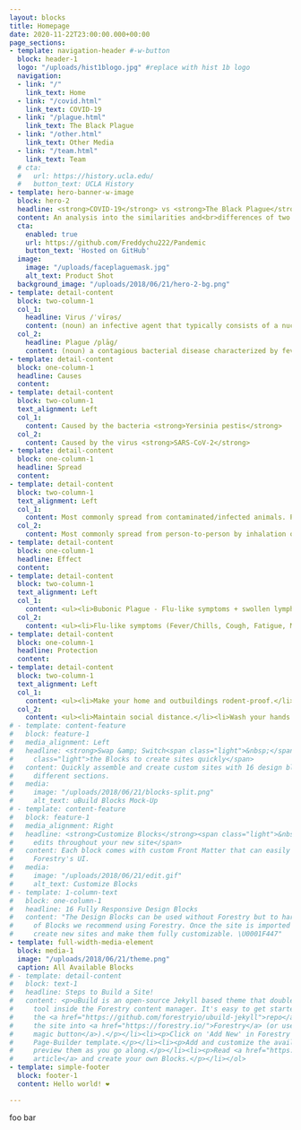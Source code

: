```yaml
---
layout: blocks
title: Homepage
date: 2020-11-22T23:00:00.000+00:00
page_sections:
- template: navigation-header #-w-button
  block: header-1
  logo: "/uploads/hist1blogo.jpg" #replace with hist 1b logo
  navigation:
  - link: "/"
    link_text: Home
  - link: "/covid.html" 
    link_text: COVID-19
  - link: "/plague.html"
    link_text: The Black Plague
  - link: "/other.html"
    link_text: Other Media
  - link: "/team.html"
    link_text: Team
  # cta:
  #   url: https://history.ucla.edu/
  #   button_text: UCLA History
- template: hero-banner-w-image
  block: hero-2
  headline: <strong>COVID-19</strong> vs <strong>The Black Plague</strong> # <br><strong>design blocks</strong>
  content: An analysis into the similarities and<br>differences of two widespread diseases. #The tool that allows you to build beautiful sites<br>all inside Forestry's content manager.
  cta:
    enabled: true
    url: https://github.com/Freddychu222/Pandemic
    button_text: 'Hosted on GitHub'
  image:
    image: "/uploads/faceplaguemask.jpg"
    alt_text: Product Shot
  background_image: "/uploads/2018/06/21/hero-2-bg.png"
- template: detail-content
  block: two-column-1
  col_1: 
    headline: Virus /ˈvīrəs/
    content: (noun) an infective agent that typically consists of a nucleic acid molecule in a protein coat, is too small to be seen by light microscopy, and is able to multiply only within the living cells of a host.
  col_2:
    headline: Plague /plāɡ/
    content: (noun) a contagious bacterial disease characterized by fever and delirium, typically with the formation of buboes (bubonic plague) and sometimes infection of the lungs (pneumonic plague).
- template: detail-content
  block: one-column-1
  headline: Causes
  content: 
- template: detail-content
  block: two-column-1
  text_alignment: Left
  col_1: 
    content: Caused by the bacteria <strong>Yersinia pestis</strong>
  col_2:
    content: Caused by the virus <strong>SARS-CoV-2</strong>
- template: detail-content
  block: one-column-1
  headline: Spread
  content: 
- template: detail-content
  block: two-column-1
  text_alignment: Left
  col_1: 
    content: Most commonly spread from contaminated/infected animals. People were bitten by infected fleas (fleas get it from infected rodents) and came into contact with contaminated animal tissue. In some cases, humans who have developed pneumonic plague can transmit the plague in an aerosol form through cough droplets, but this was much rarer
  col_2:
    content: Most commonly spread from person-to-person by inhalation of respiratory droplets into the lungs. Based on current transmission rates, the virus is spreading easily and sustainably between people. Estimations place its infectivity between the flu and measles. Risk of animal to human transmission is considered to be very low. 
- template: detail-content
  block: one-column-1
  headline: Effect
  content: 
- template: detail-content
  block: two-column-1
  text_alignment: Left
  col_1: 
    content: <ul><li>Bubonic Plague - Flu-like symptoms + swollen lymph nodes (buboes) Results from being bitten by infected fleas</li><li>Septicemic Plague - Flu-like symptoms + abdominal pain + internal bleeding + tissue death. Results from untreated bubonic plague or handling infected animals</li><li>Pneumonic Plague - flu -like symptoms + severe pneumonia. Results from inhaling infected droplets from infected individuals or when untreated plague spreads to lungs. Only form of plague that can spread person-person</li></ul>
  col_2:
    content: <ul><li>Flu-like symptoms (Fever/Chills, Cough, Fatigue, Muscle/Body Aches, Headaches)</li><li>Sore Throat, Cough</li><li>Congestion/Runny Nose</li><li>Nausea/Vomiting</li><li>Diarrhea</li><li>Shortness of Breath/Difficulty Breathing</li><li>Loss of taste/smell</li></ul>
- template: detail-content
  block: one-column-1
  headline: Protection
  content: 
- template: detail-content
  block: two-column-1
  text_alignment: Left
  col_1: 
    content: <ul><li>Make your home and outbuildings rodent-proof.</li><li>Wear gloves when handling potentially infected animals.</li><li>Wear insect repellent to keep rodent fleas away.</li><li>DEET + Permethrin containing products are effective repellents.</li><li>Keep fleas off your pets.</li><li>Because of lack of individuals infected with pneumonic plague, most don’t have to worry about measure to prevent  human to human transmission</li></ul>
  col_2:
    content: <ul><li>Maintain social distance.</li><li>Wash your hands with soap and water or with 60%+ alcohol hand sanitizer.</li><li>Clean and disinfect potentially contaminated surfaces.</li><li>Wear a mask!</li></ul>
# - template: content-feature
#   block: feature-1
#   media_alignment: Left
#   headline: <strong>Swap &amp; Switch<span class="light">&nbsp;</span></strong><span
#     class="light">the Blocks to create sites quickly</span>
#   content: Quickly assemble and create custom sites with 16 design blocks for seven
#     different sections.
#   media:
#     image: "/uploads/2018/06/21/blocks-split.png"
#     alt_text: uBuild Blocks Mock-Up  
# - template: content-feature
#   block: feature-1
#   media_alignment: Right
#   headline: <strong>Customize Blocks</strong><span class="light">&nbsp;to make quick
#     edits throughout your new site</span>
#   content: Each block comes with custom Front Matter that can easily be edited in
#     Forestry's UI.
#   media:
#     image: "/uploads/2018/06/21/edit.gif"
#     alt_text: Customize Blocks
# - template: 1-column-text
#   block: one-column-1
#   headline: 16 Fully Responsive Design Blocks
#   content: "The Design Blocks can be used without Forestry but to harness the power
#     of Blocks we recommend using Forestry. Once the site is imported you can immediately
#     create new sites and make them fully customizable. \U0001F447"
- template: full-width-media-element
  block: media-1
  image: "/uploads/2018/06/21/theme.png"
  caption: All Available Blocks
# - template: detail-content
#   block: text-1
#   headline: Steps to Build a Site!
#   content: <p>uBuild is an open-source Jekyll based theme that doubles as a builder
#     tool inside the Forestry content manager. It's easy to get started!</p><ol><li><p>Fork
#     the <a href="https://github.com/forestryio/ubuild-jekyll">repo</a> and import
#     the site into <a href="https://forestry.io/">Forestry</a> (or use <a href="https://forestry.io/blog/ubuild-a-new-theme-for-static-sites-using-blocks#even-quicker-start">our
#     magic button</a>).</p></li><li><p>Click on 'Add New' in Forestry and select the
#     Page-Builder template.</p></li><li><p>Add and customize the available Blocks and
#     preview them as you go along.</p></li><li><p>Read <a href="https://forestry.io/blog/ubuild-a-new-theme-for-static-sites-using-blocks/">our
#     article</a> and create your own Blocks.</p></li></ol>
- template: simple-footer
  block: footer-1
  content: Hello world! ❤︎

---
```

foo bar